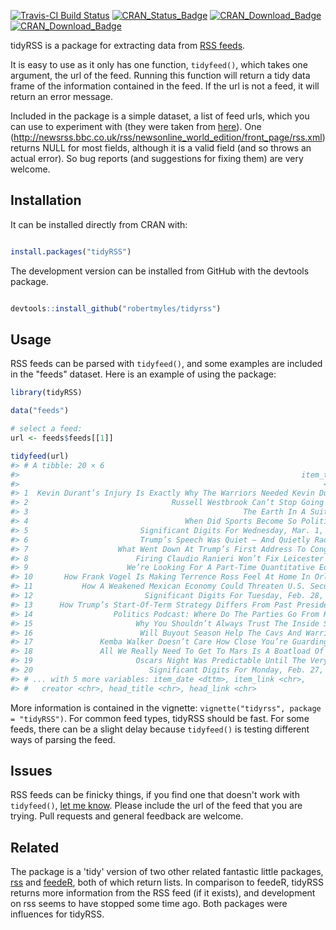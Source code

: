 
<!-- README.md is generated from README.Rmd. Please edit that file -->
[![Travis-CI Build Status](https://travis-ci.org/RobertMyles/tidyRSS.svg?branch=master)](https://travis-ci.org/RobertMyles/tidyRSS) [![CRAN\_Status\_Badge](https://www.r-pkg.org/badges/version/tidyRSS)](https://cran.r-project.org/package=tidyRSS) [![CRAN\_Download\_Badge](http://cranlogs.r-pkg.org/badges/tidyRSS)](https://CRAN.R-project.org/package=tidyRSS) [![CRAN\_Download\_Badge](http://cranlogs.r-pkg.org/badges/grand-total/tidyRSS)](https://CRAN.R-project.org/package=tidyRSS)

tidyRSS is a package for extracting data from [RSS feeds](https://en.wikipedia.org/wiki/RSS).

It is easy to use as it only has one function, `tidyfeed()`, which takes one argument, the url of the feed. Running this function will return a tidy data frame of the information contained in the feed. If the url is not a feed, it will return an error message.

Included in the package is a simple dataset, a list of feed urls, which you can use to experiment with (they were taken from [here](https://raw.githubusercontent.com/DataWookie/feedeR/master/tests/testthat/test-feeds.txt)). One (<http://newsrss.bbc.co.uk/rss/newsonline_world_edition/front_page/rss.xml>) returns NULL for most fields, although it is a valid field (and so throws an actual error). So bug reports (and suggestions for fixing them) are very welcome.

Installation
------------

It can be installed directly from CRAN with:

``` r

install.packages("tidyRSS")
```

The development version can be installed from GitHub with the devtools package.

``` r

devtools::install_github("robertmyles/tidyrss")
```

Usage
-----

RSS feeds can be parsed with `tidyfeed()`, and some examples are included in the "feeds" dataset. Here is an example of using the package:

``` r
library(tidyRSS)

data("feeds")

# select a feed:
url <- feeds$feeds[[1]]

tidyfeed(url)
#> # A tibble: 20 × 6
#>                                                               item_title
#>                                                                    <chr>
#> 1  Kevin Durant’s Injury Is Exactly Why The Warriors Needed Kevin Durant
#> 2                                Russell Westbrook Can’t Stop Going Left
#> 3                                                The Earth In A Suitcase
#> 4                                   When Did Sports Become So Political?
#> 5                         Significant Digits For Wednesday, Mar. 1, 2017
#> 6                         Trump’s Speech Was Quiet — And Quietly Radical
#> 7                    What Went Down At Trump’s First Address To Congress
#> 8                        Firing Claudio Ranieri Won’t Fix Leicester City
#> 9                      We’re Looking For A Part-Time Quantitative Editor
#> 10       How Frank Vogel Is Making Terrence Ross Feel At Home In Orlando
#> 11           How A Weakened Mexican Economy Could Threaten U.S. Security
#> 12                         Significant Digits For Tuesday, Feb. 28, 2017
#> 13      How Trump’s Start-Of-Term Strategy Differs From Past Presidents’
#> 14                  Politics Podcast: Where Do The Parties Go From Here?
#> 15                       Why You Shouldn’t Always Trust The Inside Scoop
#> 16                        Will Buyout Season Help The Cavs And Warriors?
#> 17               Kemba Walker Doesn’t Care How Close You’re Guarding Him
#> 18               All We Really Need To Get To Mars Is A Boatload Of Cash
#> 19                       Oscars Night Was Predictable Until The Very End
#> 20                          Significant Digits For Monday, Feb. 27, 2017
#> # ... with 5 more variables: item_date <dttm>, item_link <chr>,
#> #   creator <chr>, head_title <chr>, head_link <chr>
```

More information is contained in the vignette: `vignette("tidyrss", package = "tidyRSS")`. For common feed types, tidyRSS should be fast. For some feeds, there can be a slight delay because `tidyfeed()` is testing different ways of parsing the feed.

Issues
------

RSS feeds can be finicky things, if you find one that doesn't work with `tidyfeed()`, [let me know](https://github.com/robertmyles/tidyrss/issues). Please include the url of the feed that you are trying. Pull requests and general feedback are welcome.

Related
-------

The package is a 'tidy' version of two other related fantastic little packages, [rss](https://github.com/noahhl/r-does-rss) and [feedeR](https://github.com/DataWookie/feedeR), both of which return lists. In comparison to feedeR, tidyRSS returns more information from the RSS feed (if it exists), and development on rss seems to have stopped some time ago. Both packages were influences for tidyRSS.
